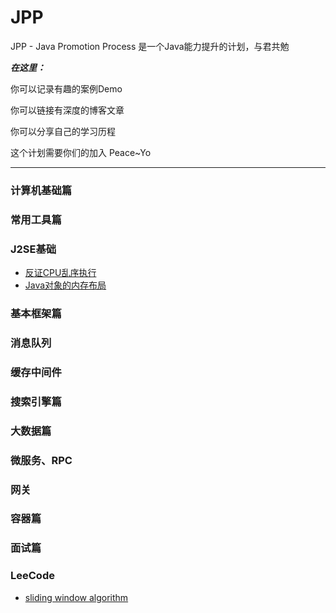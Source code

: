 # JPP

JPP - Java Promotion Process 是一个Java能力提升的计划，与君共勉



***在这里：***

你可以记录有趣的案例Demo

你可以链接有深度的博客文章

你可以分享自己的学习历程



这个计划需要你们的加入 Peace~Yo



---



### 计算机基础篇



### 常用工具篇



### J2SE基础

- [反证CPU乱序执行](http://yloopdaed.icu/2020/10/19/CPU-Out-of-Order/)
- [Java对象的内存布局](http://localhost:4000/2020/10/29/memory-layout-of-java-object/)

### 基本框架篇



### 消息队列



### 缓存中间件



### 搜索引擎篇



### 大数据篇



### 微服务、RPC



### 网关



### 容器篇



### 面试篇




### LeeCode

- [sliding window algorithm](http://yloopdaed.icu/2020/10/12/slide-windows/)




